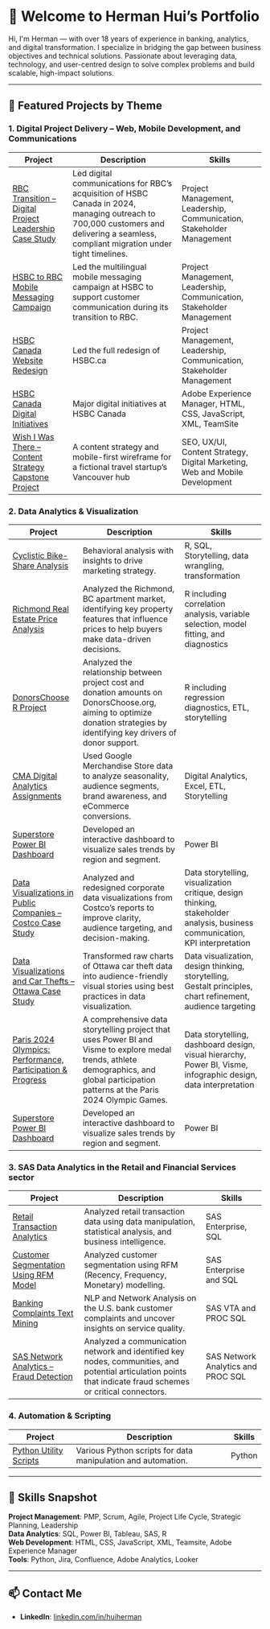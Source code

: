 # 👋 Welcome to Herman Hui’s Portfolio

Hi, I'm Herman — with over 18 years of experience in banking, analytics, and digital transformation. I specialize in bridging the gap between business objectives and technical solutions. Passionate about leveraging data, technology, and user-centred design to solve complex problems and build scalable, high-impact solutions.

---

## 🚀 Featured Projects by Theme

### **1. Digital Project Delivery – Web, Mobile Development, and Communications**

| Project | Description | Skills |
|---------|-------------|--------|
| [RBC Transition – Digital Project Leadership Case Study](https://github.com/huiherman/rbc-transition-digital-leadership) | Led digital communications for RBC’s acquisition of HSBC Canada in 2024, managing outreach to 700,000 customers and delivering a seamless, compliant migration under tight timelines. | Project Management, Leadership, Communication, Stakeholder Management |
| [HSBC to RBC Mobile Messaging Campaign](https://github.com/huiherman/hsbc-rbc-mobile-messaging) | Led the multilingual mobile messaging campaign at HSBC to support customer communication during its transition to RBC. | Project Management, Leadership, Communication, Stakeholder Management |
| [HSBC Canada Website Redesign](https://github.com/huiherman/hsbc-canada-website-redesign) | Led the full redesign of HSBC.ca | Project Management, Leadership, Communication, Stakeholder Management |
| [HSBC Canada Digital Initiatives](https://github.com/huiherman/hsbc-canada-website) | Major digital initiatives at HSBC Canada | Adobe Experience Manager, HTML, CSS, JavaScript, XML, TeamSite |
| [Wish I Was There – Content Strategy Capstone Project](https://github.com/huiherman/content-strategy-capstone-project) | A content strategy and mobile-first wireframe for a fictional travel startup’s Vancouver hub | SEO, UX/UI, Content Strategy, Digital Marketing, Web and Mobile Development |

### **2. Data Analytics & Visualization**

| Project | Description | Skills |
|---------|-------------|--------|
| [Cyclistic Bike-Share Analysis](https://github.com/huiherman/cyclistic-bike-share-analysis) | Behavioral analysis with insights to drive marketing strategy. | R, SQL, Storytelling, data wrangling, transformation |
| [Richmond Real Estate Price Analysis](https://github.com/huiherman/richmond-real-estate-analysis) | Analyzed the Richmond, BC apartment market, identifying key property features that influence prices to help buyers make data-driven decisions. | R including correlation analysis, variable selection, model fitting, and diagnostics |
| [DonorsChoose R Project](https://github.com/huiherman/donorschoose-r-project) | Analyzed the relationship between project cost and donation amounts on DonorsChoose.org, aiming to optimize donation strategies by identifying key drivers of donor support. | R including regression diagnostics, ETL, storytelling |
| [CMA Digital Analytics Assignments](https://github.com/huiherman/cma-analytics-portfolio) | Used Google Merchandise Store data to analyze seasonality, audience segments, brand awareness, and eCommerce conversions. | Digital Analytics, Excel, ETL, Storytelling |
| [Superstore Power BI Dashboard](https://github.com/huiherman/superstore-powerbi-dashboard) | Developed an interactive dashboard to visualize sales trends by region and segment. | Power BI |
| [Data Visualizations in Public Companies – Costco Case Study](https://github.com/huiherman/Costco-Data-Visualization) | Analyzed and redesigned corporate data visualizations from Costco’s reports to improve clarity, audience targeting, and decision-making. | Data storytelling, visualization critique, design thinking, stakeholder analysis, business communication, KPI interpretation |
| [Data Visualizations and Car Thefts – Ottawa Case Study](https://github.com/huiherman/ottawa-vehicle-theft-analysis) | Transformed raw charts of Ottawa car theft data into audience-friendly visual stories using best practices in data visualization. | Data visualization, design thinking, storytelling, Gestalt principles, chart refinement, audience targeting |
| [Paris 2024 Olympics: Performance, Participation & Progress](https://github.com/huiherman/paris-2024-olympic-analytics) | A comprehensive data storytelling project that uses Power BI and Visme to explore medal trends, athlete demographics, and global participation patterns at the Paris 2024 Olympic Games. | Data storytelling, dashboard design, visual hierarchy, Power BI, Visme, infographic design, data interpretation |
| [Superstore Power BI Dashboard](https://github.com/huiherman/superstore-powerbi-dashboard) | Developed an interactive dashboard to visualize sales trends by region and segment. | Power BI |

### **3. SAS Data Analytics in the Retail and Financial Services sector**

| Project | Description | Skills |
|---------|-------------|--------|
| [Retail Transaction Analytics](https://github.com/huiherman/sas-sql-retail-transaction-analytics) | Analyzed retail transaction data using data manipulation, statistical analysis, and business intelligence. | SAS Enterprise, SQL |
| [Customer Segmentation Using RFM Model](https://github.com/huiherman/sas-rfm-customer-segmentation) | Analyzed customer segmentation using RFM (Recency, Frequency, Monetary) modelling.| SAS Enterprise and SQL |
| [Banking Complaints Text Mining](https://github.com/huiherman/sas-text-analytics-project) | NLP and Network Analysis on the U.S. bank customer complaints and uncover insights on service quality. | SAS VTA and PROC SQL |
| [SAS Network Analytics – Fraud Detection](https://github.com/huiherman/sas-network-analysis-fraud-communication) | Analyzed a communication network and identified key nodes, communities, and potential articulation points that indicate fraud schemes or critical connectors. | SAS Network Analytics and PROC SQL |


### **4. Automation & Scripting**

| Project | Description | Skills |
|---------|-------------|--------|
| [Python Utility Scripts](https://github.com/huiherman/python-mini-projects) | Various Python scripts for data manipulation and automation. | Python |

---

## 🧠 Skills Snapshot

**Project Management**: PMP, Scrum, Agile, Project Life Cycle, Strategic Planning, Leadership  
**Data Analytics**: SQL, Power BI, Tableau, SAS, R  
**Web Development**: HTML, CSS, JavaScript, XML, Teamsite, Adobe Experience Manager  
**Tools**: Python, Jira, Confluence, Adobe Analytics, Looker

---

## 📫 Contact Me

- **LinkedIn**: [linkedin.com/in/huiherman](https://www.linkedin.com/in/huiherman)  
